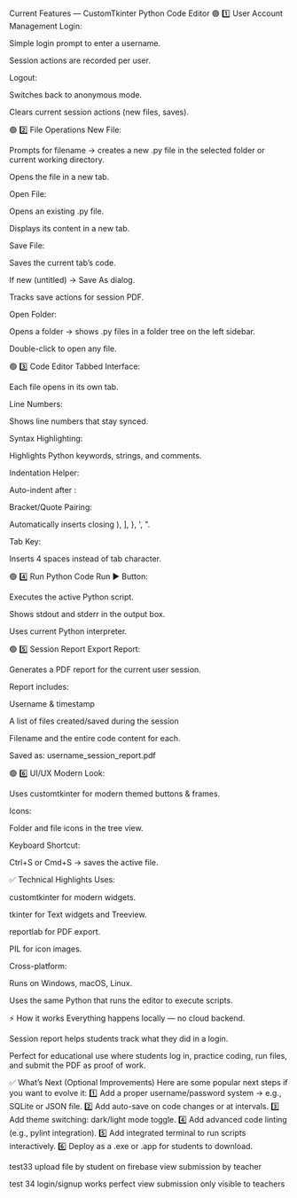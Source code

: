  Current Features — CustomTkinter Python Code Editor
🟢 1️⃣ User Account Management
Login:

Simple login prompt to enter a username.

Session actions are recorded per user.

Logout:

Switches back to anonymous mode.

Clears current session actions (new files, saves).

🟢 2️⃣ File Operations
New File:

Prompts for filename → creates a new .py file in the selected folder or current working directory.

Opens the file in a new tab.

Open File:

Opens an existing .py file.

Displays its content in a new tab.

Save File:

Saves the current tab’s code.

If new (untitled) → Save As dialog.

Tracks save actions for session PDF.

Open Folder:

Opens a folder → shows .py files in a folder tree on the left sidebar.

Double-click to open any file.

🟢 3️⃣ Code Editor
Tabbed Interface:

Each file opens in its own tab.

Line Numbers:

Shows line numbers that stay synced.

Syntax Highlighting:

Highlights Python keywords, strings, and comments.

Indentation Helper:

Auto-indent after :

Bracket/Quote Pairing:

Automatically inserts closing ), ], }, ', ".

Tab Key:

Inserts 4 spaces instead of tab character.

🟢 4️⃣ Run Python Code
Run ▶ Button:

Executes the active Python script.

Shows stdout and stderr in the output box.

Uses current Python interpreter.

🟢 5️⃣ Session Report
Export Report:

Generates a PDF report for the current user session.

Report includes:

Username & timestamp

A list of files created/saved during the session

Filename and the entire code content for each.

Saved as: username_session_report.pdf

🟢 6️⃣ UI/UX
Modern Look:

Uses customtkinter for modern themed buttons & frames.

Icons:

Folder and file icons in the tree view.

Keyboard Shortcut:

Ctrl+S or Cmd+S → saves the active file.

✅ Technical Highlights
Uses:

customtkinter for modern widgets.

tkinter for Text widgets and Treeview.

reportlab for PDF export.

PIL for icon images.

Cross-platform:

Runs on Windows, macOS, Linux.

Uses the same Python that runs the editor to execute scripts.

⚡ How it works
Everything happens locally — no cloud backend.

Session report helps students track what they did in a login.

Perfect for educational use where students log in, practice coding, run files, and submit the PDF as proof of work.

✅ What’s Next (Optional Improvements)
Here are some popular next steps if you want to evolve it:
1️⃣ Add a proper username/password system → e.g., SQLite or JSON file.
2️⃣ Add auto-save on code changes or at intervals.
3️⃣ Add theme switching: dark/light mode toggle.
4️⃣ Add advanced code linting (e.g., pylint integration).
5️⃣ Add integrated terminal to run scripts interactively.
6️⃣ Deploy as a .exe or .app for students to download.


test33
upload file by student on firebase
view submission by teacher

test 34
login/signup works perfect
view submission only visible to teachers 

